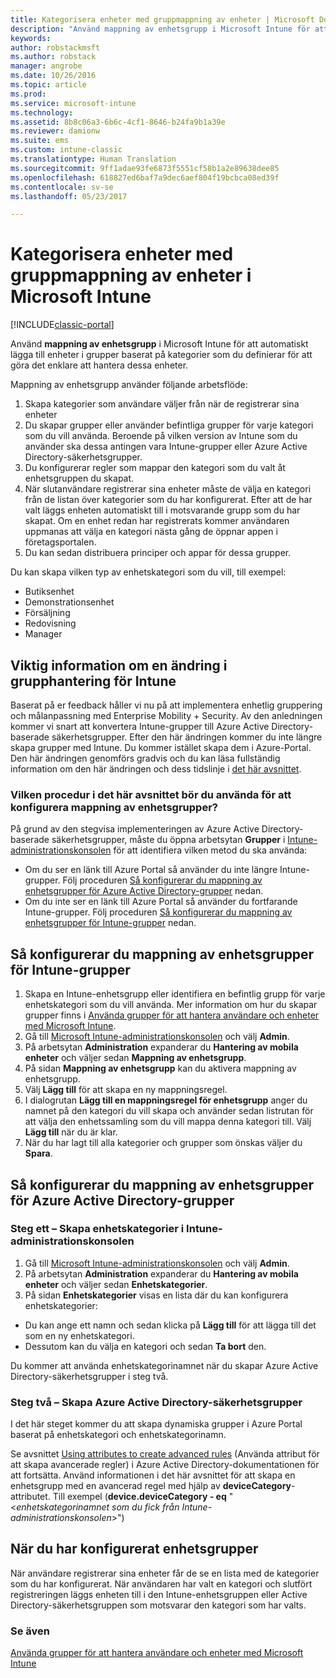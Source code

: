 ```yaml
---
title: Kategorisera enheter med gruppmappning av enheter | Microsoft Docs
description: "Använd mappning av enhetsgrupp i Microsoft Intune för att gruppera enheter i kategorier som du definierar för att göra det enklare att hantera dessa enheter."
keywords: 
author: robstackmsft
ms.author: robstack
manager: angrobe
ms.date: 10/26/2016
ms.topic: article
ms.prod: 
ms.service: microsoft-intune
ms.technology: 
ms.assetid: 8b8c06a3-6b6c-4cf1-8646-b24fa9b1a39e
ms.reviewer: damionw
ms.suite: ems
ms.custom: intune-classic
ms.translationtype: Human Translation
ms.sourcegitcommit: 9ff1adae93fe6873f5551cf58b1a2e89638dee85
ms.openlocfilehash: 618827ed6baf7a9dec6aef804f19bcbca08ed39f
ms.contentlocale: sv-se
ms.lasthandoff: 05/23/2017

---
```


# <a name="categorize-devices-with-device-group-mapping-in-microsoft-intune"></a>Kategorisera enheter med gruppmappning av enheter i Microsoft Intune

[!INCLUDE[classic-portal](../includes/classic-portal.md)]

Använd **mappning av enhetsgrupp** i Microsoft Intune för att automatiskt lägga till enheter i grupper baserat på kategorier som du definierar för att göra det enklare att hantera dessa enheter. 

Mappning av enhetsgrupp använder följande arbetsflöde:
1. Skapa kategorier som användare väljer från när de registrerar sina enheter
2. Du skapar grupper eller använder befintliga grupper för varje kategori som du vill använda. Beroende på vilken version av Intune som du använder ska dessa antingen vara Intune-grupper eller Azure Active Directory-säkerhetsgrupper.
2. Du konfigurerar regler som mappar den kategori som du valt åt enhetsgruppen du skapat.
3. När slutanvändare registrerar sina enheter måste de välja en kategori från de listan över kategorier som du har konfigurerat. Efter att de har valt läggs enheten automatiskt till i motsvarande grupp som du har skapat. Om en enhet redan har registrerats kommer användaren uppmanas att välja en kategori nästa gång de öppnar appen i företagsportalen.
4. Du kan sedan distribuera principer och appar för dessa grupper.

Du kan skapa vilken typ av enhetskategori som du vill, till exempel:
* Butiksenhet
* Demonstrationsenhet
* Försäljning
* Redovisning
* Manager

## <a name="important-information-about-a-change-in-group-management-for-intune"></a>Viktig information om en ändring i grupphantering för Intune

Baserat på er feedback håller vi nu på att implementera enhetlig gruppering och målanpassning med Enterprise Mobility + Security. Av den anledningen kommer vi snart att konvertera Intune-grupper till Azure Active Directory-baserade säkerhetsgrupper. Efter den här ändringen kommer du inte längre skapa grupper med Intune. Du kommer istället skapa dem i Azure-Portal. Den här ändringen genomförs gradvis och du kan läsa fullständig information om den här ändringen och dess tidslinje i [det här avsnittet](use-groups-to-manage-users-and-devices-with-microsoft-intune.md).

### <a name="which-procedure-in-this-topic-should-you-use-to-configure-device-group-mapping"></a>Vilken procedur i det här avsnittet bör du använda för att konfigurera mappning av enhetsgrupper?

På grund av den stegvisa implementeringen av Azure Active Directory-baserade säkerhetsgrupper, måste du öppna arbetsytan **Grupper** i [Intune-administrationskonsolen](https://manage.microsoft.com) för att identifiera vilken metod du ska använda:

-  Om du ser en länk till Azure Portal så använder du inte längre Intune-grupper. Följ proceduren [Så konfigurerar du mappning av enhetsgrupper för Azure Active Directory-grupper](/intune-classic/deploy-use/categorize-devices-with-device-group-mapping-in-microsoft-intune#how-to-configure-device-group-mapping-for-azure-active-directory-groups) nedan.
-  Om du inte ser en länk till Azure Portal så använder du fortfarande Intune-grupper. Följ proceduren [Så konfigurerar du mappning av enhetsgrupper för Intune-grupper](/intune-classic/deploy-use/categorize-devices-with-device-group-mapping-in-microsoft-intune#how-to-configure-device-group-mapping-for-intune-groups) nedan.

## <a name="how-to-configure-device-group-mapping-for-intune-groups"></a>Så konfigurerar du mappning av enhetsgrupper för Intune-grupper
1. Skapa en Intune-enhetsgrupp eller identifiera en befintlig grupp för varje enhetskategori som du vill använda. Mer information om hur du skapar grupper finns i [Använda grupper för att hantera användare och enheter med Microsoft Intune](use-groups-to-manage-users-and-devices-with-microsoft-intune.md).
2. Gå till [Microsoft Intune-administrationskonsolen](https://manage.microsoft.com) och välj **Admin**.
3. På arbetsytan **Administration** expanderar du **Hantering av mobila enheter** och väljer sedan **Mappning av enhetsgrupp**.
4. På sidan **Mappning av enhetsgrupp** kan du aktivera mappning av enhetsgrupp.
5. Välj **Lägg till** för att skapa en ny mappningsregel.
6. I dialogrutan **Lägg till en mappningsregel för enhetsgrupp** anger du namnet på den kategori du vill skapa och använder sedan listrutan för att välja den enhetssamling som du vill mappa denna kategori till. Välj **Lägg till** när du är klar.
7. När du har lagt till alla kategorier och grupper som önskas väljer du **Spara**.



## <a name="how-to-configure-device-group-mapping-for-azure-active-directory-groups"></a>Så konfigurerar du mappning av enhetsgrupper för Azure Active Directory-grupper

### <a name="step-1---create-device-categories-in-the-intune-administration-console"></a>Steg ett – Skapa enhetskategorier i Intune-administrationskonsolen
1. Gå till [Microsoft Intune-administrationskonsolen](https://manage.microsoft.com) och välj **Admin**.
3. På arbetsytan **Administration** expanderar du **Hantering av mobila enheter** och väljer sedan **Enhetskategorier**.
4. På sidan **Enhetskategorier** visas en lista där du kan konfigurera enhetskategorier: 
- Du kan ange ett namn och sedan klicka på **Lägg till** för att lägga till det som en ny enhetskategori.
- Dessutom kan du välja en kategori och sedan **Ta bort** den.

Du kommer att använda enhetskategorinamnet när du skapar Azure Active Directory-säkerhetsgrupper i steg två.

### <a name="step-2---create-azure-active-directory-security-groups"></a>Steg två – Skapa Azure Active Directory-säkerhetsgrupper

I det här steget kommer du att skapa dynamiska grupper i Azure Portal baserat på enhetskategori och enhetskategorinamn.

Se avsnittet [Using attributes to create advanced rules](https://azure.microsoft.com/documentation/articles/active-directory-accessmanagement-groups-with-advanced-rules/#using-attributes-to-create-rules-for-device-objects) (Använda attribut för att skapa avancerade regler) i Azure Active Directory-dokumentationen för att fortsätta.
Använd informationen i det här avsnittet för att skapa en enhetsgrupp med en avancerad regel med hjälp av **deviceCategory**-attributet.
Till exempel (**device.deviceCategory - eq** "<*enhetskategorinamnet som du fick från Intune-administrationskonsolen*>")


## <a name="after-you-configure-device-groups"></a>När du har konfigurerat enhetsgrupper

När användare registrerar sina enheter får de se en lista med de kategorier som du har konfigurerat. När användaren har valt en kategori och slutfört registreringen läggs enheten till i den Intune-enhetsgruppen eller Active Directory-säkerhetsgruppen som motsvarar den kategori som har valts.

### <a name="see-also"></a>Se även
[Använda grupper för att hantera användare och enheter med Microsoft Intune](use-groups-to-manage-users-and-devices-with-microsoft-intune.md)

